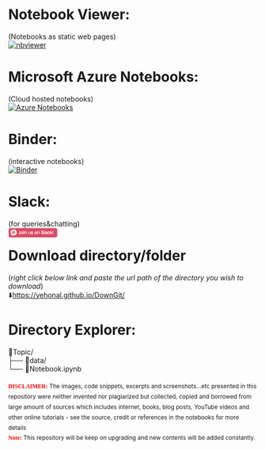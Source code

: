 

# Notebook Viewer:  
(Notebooks as static web pages)  
[![nbviewer](https://user-images.githubusercontent.com/2791223/29387450-e5654c72-8294-11e7-95e4-090419520edb.png)](https://nbviewer.jupyter.org/github/DataScienceTraining-NonProfit/PythonCourse/tree/master/)


# Microsoft Azure Notebooks:
(Cloud hosted notebooks)  
[![Azure Notebooks](https://notebooks.azure.com/launch.png)](https://notebooks.azure.com/datascienceportal/projects/pythoncourse)

# Binder:
(interactive notebooks)  
[![Binder](https://mybinder.org/badge_logo.svg)](https://mybinder.org/v2/gh/DataScienceTraining-NonProfit/PythonCourse/master)

# Slack:  
(for queries&chatting)  
[<img align="left" width="100" src="00-InstallationEnvironmentSetupAndConfiguration/imgs/join-slack-team.png">](https://join.slack.com/t/datascienceportal/shared_invite/enQtOTMyNTAzNDg3OTIyLWUwMmRlNWEyN2NlYWFkMTc3OTViZjUxZTM3OWFiOTE1ODNjOGQxYzcxZjgxZDkyZjk1NDI3ZmMxYjExYTZlYzI)   
      
# Download directory/folder 
(*right click below link and paste the url path of the directory you wish to download*)  
:arrow_down:https://yehonal.github.io/DownGit/  

# Directory Explorer:      
:open_file_folder:Topic/  
├── :open_file_folder:data/  
└── :closed_book:Notebook.ipynb  
  
<sub><span style="color:red; font-family:Comic Sans MS">**DISCLAIMER:**</span> The images, code snippets, excerpts and screenshots...etc presented in this repository were neither  invented nor plagiarized but collected, copied and borrowed from large amount of sources which includes internet, books, blog posts, YouTube videos and other online tutorials - see the source, credit or references in the notebooks for more details</sub>  
<sub><span style="color:red; font-family:Comic Sans MS">  
 **Note:**</span> This repository will be keep on upgrading and new contents will be added constantly.</sub>    
